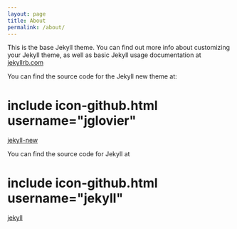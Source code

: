```yaml
---
layout: page
title: About
permalink: /about/
---
```


This is the base Jekyll theme. You can find out more info about customizing your Jekyll theme, as well as basic Jekyll usage documentation at [jekyllrb.com](http://jekyllrb.com/)

You can find the source code for the Jekyll new theme at:
#  include icon-github.html username="jglovier"
[jekyll-new](https://github.com/jglovier/jekyll-new)

You can find the source code for Jekyll at
# include icon-github.html username="jekyll"
[jekyll](https://github.com/jekyll/jekyll)
